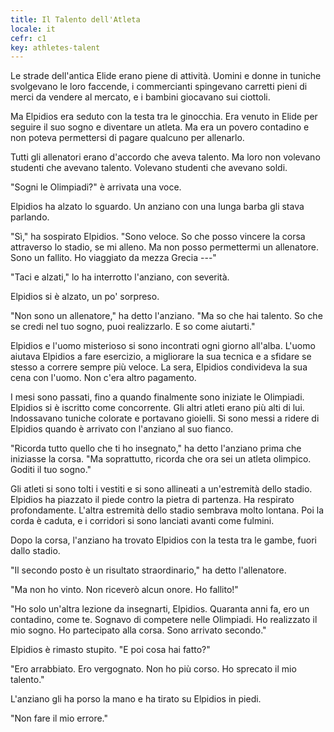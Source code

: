 ```yaml
---
title: Il Talento dell'Atleta
locale: it
cefr: c1
key: athletes-talent
---
```


Le strade dell'antica Elide erano piene di attività. Uomini e donne in tuniche svolgevano le loro faccende, i commercianti spingevano carretti pieni di merci da vendere al mercato, e i bambini giocavano sui ciottoli.

Ma Elpidios era seduto con la testa tra le ginocchia. Era venuto in Elide per seguire il suo sogno e diventare un atleta. Ma era un povero contadino e non poteva permettersi di pagare qualcuno per allenarlo.

Tutti gli allenatori erano d'accordo che aveva talento. Ma loro non volevano studenti che avevano talento. Volevano studenti che avevano soldi.

"Sogni le Olimpiadi?" è arrivata una voce.

Elpidios ha alzato lo sguardo. Un anziano con una lunga barba gli stava parlando.

"Sì," ha sospirato Elpidios. "Sono veloce. So che posso vincere la corsa attraverso lo stadio, se mi alleno. Ma non posso permettermi un allenatore. Sono un fallito. Ho viaggiato da mezza Grecia ---"

"Taci e alzati," lo ha interrotto l'anziano, con severità.

Elpidios si è alzato, un po' sorpreso.

"Non sono un allenatore," ha detto l'anziano. "Ma so che hai talento. So che se credi nel tuo sogno, puoi realizzarlo. E so come aiutarti."

Elpidios e l'uomo misterioso si sono incontrati ogni giorno all'alba. L'uomo aiutava Elpidios a fare esercizio, a migliorare la sua tecnica e a sfidare se stesso a correre sempre più veloce. La sera, Elpidios condivideva la sua cena con l'uomo. Non c'era altro pagamento.

I mesi sono passati, fino a quando finalmente sono iniziate le Olimpiadi. Elpidios si è iscritto come concorrente. Gli altri atleti erano più alti di lui. Indossavano tuniche colorate e portavano gioielli. Si sono messi a ridere di Elpidios quando è arrivato con l'anziano al suo fianco.

"Ricorda tutto quello che ti ho insegnato," ha detto l'anziano prima che iniziasse la corsa. "Ma soprattutto, ricorda che ora sei un atleta olimpico. Goditi il tuo sogno."

Gli atleti si sono tolti i vestiti e si sono allineati a un'estremità dello stadio. Elpidios ha piazzato il piede contro la pietra di partenza. Ha respirato profondamente. L'altra estremità dello stadio sembrava molto lontana. Poi la corda è caduta, e i corridori si sono lanciati avanti come fulmini.

Dopo la corsa, l'anziano ha trovato Elpidios con la testa tra le gambe, fuori dallo stadio.

"Il secondo posto è un risultato straordinario," ha detto l'allenatore.

"Ma non ho vinto. Non riceverò alcun onore. Ho fallito!"

"Ho solo un'altra lezione da insegnarti, Elpidios. Quaranta anni fa, ero un contadino, come te. Sognavo di competere nelle Olimpiadi. Ho realizzato il mio sogno. Ho partecipato alla corsa. Sono arrivato secondo."

Elpidios è rimasto stupito. "E poi cosa hai fatto?"

"Ero arrabbiato. Ero vergognato. Non ho più corso. Ho sprecato il mio talento."

L'anziano gli ha porso la mano e ha tirato su Elpidios in piedi.

"Non fare il mio errore."